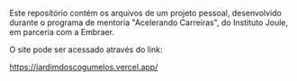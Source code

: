 Este reposítório contém os arquivos de um projeto pessoal, desenvolvido durante o programa de mentoria "Acelerando Carreiras", do Instituto Joule, em parceria com a Embraer.

O site pode ser acessado através do link:

https://jardimdoscogumelos.vercel.app/
